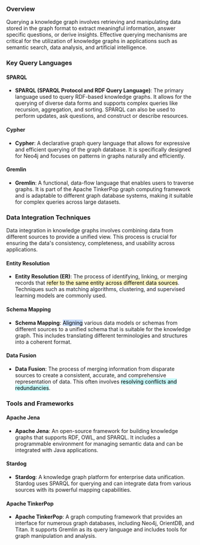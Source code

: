 ### Overview

Querying a knowledge graph involves retrieving and manipulating data stored in the graph format to extract meaningful information, answer specific questions, or derive insights. Effective querying mechanisms are critical for the utilization of knowledge graphs in applications such as semantic search, data analysis, and artificial intelligence.

### Key Query Languages

#### SPARQL
- **SPARQL (SPARQL Protocol and RDF Query Language)**: The primary language used to query RDF-based knowledge graphs. It allows for the querying of diverse data forms and supports complex queries like recursion, aggregation, and sorting. SPARQL can also be used to perform updates, ask questions, and construct or describe resources.

#### Cypher
- **Cypher**: A declarative graph query language that allows for expressive and efficient querying of the graph database. It is specifically designed for Neo4j and focuses on patterns in graphs naturally and efficiently.

#### Gremlin
- **Gremlin**: A functional, data-flow language that enables users to traverse graphs. It is part of the Apache TinkerPop graph computing framework and is adaptable to different graph database systems, making it suitable for complex queries across large datasets.

### Data Integration Techniques

Data integration in knowledge graphs involves combining data from different sources to provide a unified view. This process is crucial for ensuring the data's consistency, completeness, and usability across applications.

#### Entity Resolution
- **Entity Resolution (ER)**: The process of identifying, linking, or merging records that <mark style="background: #FFF3A3A6;">refer to the same entity across different data sources</mark>. Techniques such as matching algorithms, clustering, and supervised learning models are commonly used.

#### Schema Mapping
- **Schema Mapping**: <mark style="background: #ADCCFFA6;">Aligning</mark> various data models or schemas from different sources to a unified schema that is suitable for the knowledge graph. This includes translating different terminologies and structures into a coherent format.

#### Data Fusion
- **Data Fusion**: The process of merging information from disparate sources to create a consistent, accurate, and comprehensive representation of data. This often involves <mark style="background: #ABF7F7A6;">resolving conflicts and redundancies</mark>.

### Tools and Frameworks

#### Apache Jena
- **Apache Jena**: An open-source framework for building knowledge graphs that supports RDF, OWL, and SPARQL. It includes a programmable environment for managing semantic data and can be integrated with Java applications.

#### Stardog
- **Stardog**: A knowledge graph platform for enterprise data unification. Stardog uses SPARQL for querying and can integrate data from various sources with its powerful mapping capabilities.

#### Apache TinkerPop
- **Apache TinkerPop**: A graph computing framework that provides an interface for numerous graph databases, including Neo4j, OrientDB, and Titan. It supports Gremlin as its query language and includes tools for graph manipulation and analysis.
